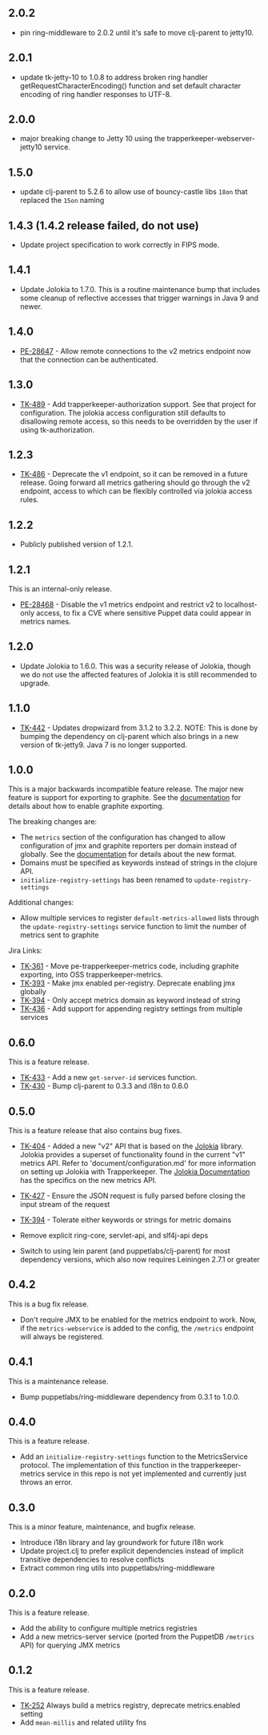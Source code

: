 ## 2.0.2
* pin ring-middleware to 2.0.2 until it's safe to move clj-parent to jetty10.

## 2.0.1
* update tk-jetty-10 to 1.0.8 to address broken ring handler getRequestCharacterEncoding() function and set default character encoding of ring handler responses to UTF-8.

## 2.0.0
* major breaking change to Jetty 10 using the trapperkeeper-webserver-jetty10 service.

## 1.5.0

* update clj-parent to 5.2.6 to allow use of bouncy-castle libs `18on` that replaced the `15on` naming 

## 1.4.3 (1.4.2 release failed, do not use)

* Update project specification to work correctly in FIPS mode.

## 1.4.1

* Update Jolokia to 1.7.0. This is a routine maintenance bump that includes some
  cleanup of reflective accesses that trigger warnings in Java 9 and newer.

## 1.4.0

* [PE-28647](https://tickets.puppetlabs.com/browse/PE-28647) - Allow
  remote connections to the v2 metrics endpoint now that the connection
  can be authenticated.

## 1.3.0

* [TK-489](https://tickets.puppetlabs.com/browse/TK-489) - Add
  trapperkeeper-authorization support. See that project for
  configuration. The jolokia access configuration still defaults to
  disallowing remote access, so this needs to be overridden by the user
  if using tk-authorization.

## 1.2.3

* [TK-486](https://tickets.puppetlabs.com/browse/TK-486) - Deprecate the v1
  endpoint, so it can be removed in a future release. Going forward all metrics
  gathering should go through the v2 endpoint, access to which can be flexibly
  controlled via jolokia access rules.

## 1.2.2

* Publicly published version of 1.2.1.

## 1.2.1

This is an internal-only release.

* [PE-28468](https://tickets.puppetlabs.com/browse/PE-28468) - Disable the v1
  metrics endpoint and restrict v2 to localhost-only access, to fix a CVE where
  sensitive Puppet data could appear in metrics names.

## 1.2.0

* Update Jolokia to 1.6.0. This was a security release of Jolokia, though we
  do not use the affected features of Jolokia it is still recommended to
  upgrade.

## 1.1.0

* [TK-442](https://tickets.puppetlabs.com/browse/TK-442) - Updates dropwizard
  from 3.1.2 to 3.2.2. NOTE: This is done by bumping the dependency on clj-parent
  which also brings in a new version of tk-jetty9. Java 7 is no longer supported.

## 1.0.0

This is a major backwards incompatible feature release.
The major new feature is support for exporting to graphite. See the
[documentation](documentation/configuration.md) for details about how to enable
graphite exporting.

The breaking changes are:

* The `metrics` section of the configuration has changed to allow configuration
  of jmx and graphite reporters per domain instead of globally. See the
  [documentation](documentation/configuration.md) for details about the new
  format.
* Domains must be specified as keywords instead of strings in the clojure API.
* `initialize-registry-settings` has been renamed to `update-registry-settings`

Additional changes:

* Allow multiple services to register `default-metrics-allowed` lists through
  the `update-registry-settings` service function to limit the number of
  metrics sent to graphite

Jira Links:

* [TK-361](https://tickets.puppetlabs.com/browse/TK-361) - Move
  pe-trapperkeeper-metrics code, including graphite exporting, into OSS 
  trapperkeeper-metrics.
* [TK-393](https://tickets.puppetlabs.com/browse/TK-393) - Make jmx enabled
  per-registry. Deprecate enabling jmx globally
* [TK-394](https://tickets.puppetlabs.com/browse/TK-394) - Only accept metrics
  domain as keyword instead of string
* [TK-436](https://tickets.puppetlabs.com/browse/TK-436) - Add support for
  appending registry settings from multiple services


## 0.6.0

This is a feature release.

* [TK-433](https://tickets.puppetlabs.com/browse/TK-433) - Add a new
  `get-server-id` services function.
* [TK-430](https://tickets.puppetlabs.com/browse/TK-430) - Bump clj-parent to
  0.3.3 and i18n to 0.6.0

## 0.5.0

This is a feature release that also contains bug fixes.

* [TK-404](https://tickets.puppetlabs.com/browse/TK-404) - Added a new "v2" API that is based on the [Jolokia](https://jolokia.org) library. Jolokia
  provides a superset of functionality found in the current "v1" metrics API. Refer to 'document/configuration.md'
  for more information on setting up Jolokia with Trapperkeeper. The [Jolokia Documentation](https://jolokia.org/reference/html/protocol.html)
  has the specifics on the new metrics API.

* [TK-427](https://tickets.puppetlabs.com/browse/TK-427) - Ensure the JSON request is fully parsed before closing the input stream of the request

* [TK-394](https://tickets.puppetlabs.com/browse/TK-394) - Tolerate either keywords or strings for metric domains

* Remove explicit ring-core, servlet-api, and slf4j-api deps

* Switch to using lein parent (and puppetlabs/clj-parent) for most dependency versions,
  which also now requires Leiningen 2.7.1 or greater


## 0.4.2

This is a bug fix release.

* Don't require JMX to be enabled for the metrics endpoint to work. Now, if
 the `metrics-webservice` is added to the config, the `/metrics` endpoint
 will always be registered.

## 0.4.1

This is a maintenance release.

* Bump puppetlabs/ring-middleware dependency from 0.3.1 to 1.0.0.

## 0.4.0

This is a feature release.

* Add an `initialize-registry-settings` function to the MetricsService
 protocol. The implementation of this function in the trapperkeeper-metrics
 service in this repo is not yet implemented and currently just throws an
 error.

## 0.3.0

This is a minor feature, maintenance, and bugfix release.

* Introduce i18n library and lay groundwork for future i18n work
* Update project.clj to prefer explicit dependencies instead of implicit transitive dependencies to resolve conflicts
* Extract common ring utils into puppetlabs/ring-middleware

## 0.2.0

This is a feature release.

* Add the ability to configure multiple metrics registries
* Add a new metrics-server service (ported from the PuppetDB `/metrics` API) for
  querying JMX metrics

## 0.1.2

This is a feature release.

* [TK-252](https://tickets.puppetlabs.com/browse/TK-252)
  Always build a metrics registry, deprecate metrics.enabled setting
* Add `mean-millis` and related utility fns
